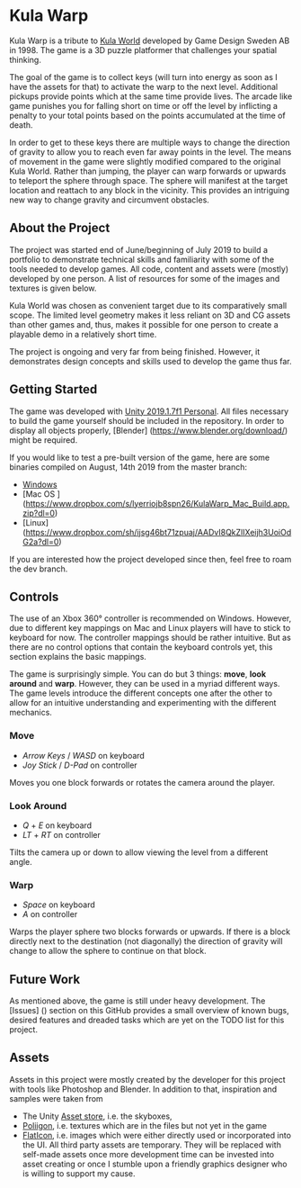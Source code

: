 # Kula Warp
Kula Warp is a tribute to [Kula World](https://en.wikipedia.org/wiki/Kula_World) developed by Game Design Sweden AB in 1998. The game is a 3D puzzle platformer that challenges your spatial thinking. 

The goal of the game is to collect keys (will turn into energy as soon as I have the assets for that) to activate the warp to the next level. Additional pickups provide points which at the same time provide lives. The arcade like game punishes you for falling short on time or off the level by inflicting a penalty to your total points based on the points accumulated at the time of death.

In order to get to these keys there are multiple ways to change the direction of gravity to allow you to reach even far away points in the level. The means of movement in the game were slightly modified compared to the original Kula World. Rather than jumping, the player can warp forwards or upwards to teleport the sphere through space. The sphere will manifest at the target location and reattach to any block in the vicinity. This provides an intriguing new way to change gravity and circumvent obstacles. 
## About the Project 
The project was started end of June/beginning of July 2019 to build a portfolio to demonstrate technical skills and familiarity with some of the tools needed to develop games. All code, content and assets were (mostly) developed by one person. A list of resources for some of the images and textures is given below. 

Kula World was chosen as convenient target due to its comparatively small scope. The limited level geometry makes it less reliant on 3D and CG assets than other games and, thus, makes it possible for one person to create a playable demo in a relatively short time. 

The project is ongoing and very far from being finished. However, it demonstrates design concepts and skills used to develop the game thus far. 
## Getting Started
The game was developed with [Unity 2019.1.7f1 Personal](https://unity3d.com/de/get-unity/download/archive). All files necessary to build the game yourself should be included in the repository. In order to display all objects properly, [Blender] (https://www.blender.org/download/) might be required.	

If you would like to test a pre-built version of the game, here are some binaries compiled on August, 14th 2019 from the master branch:
* [Windows](https://www.dropbox.com/s/elskrk1usktkcg8/KulaWarp_WindowsBuild.rar?dl=0)
* [Mac OS ] (https://www.dropbox.com/s/lyerriojb8spn26/KulaWarp_Mac_Build.app.zip?dl=0)
* [Linux] (https://www.dropbox.com/sh/ijsg46bt71zpuaj/AADvI8QkZlIXeijh3UoiOdG2a?dl=0)

If you are interested how the project developed since then, feel free to roam the dev branch. 
## Controls 
The use of an Xbox 360° controller is recommended on Windows. However, due to different key mappings on Mac and Linux players will have to stick to keyboard for now. The controller mappings should be rather intuitive. But as there are no control options that contain the keyboard controls yet, this section explains the basic mappings. 

The game is surprisingly simple. You can do but 3 things: **move**, **look around** and **warp**. However, they can be used in a myriad different ways. The game levels introduce the different concepts one after the other to allow for an intuitive understanding and experimenting with the different mechanics. 
### Move
* *Arrow Keys* / *WASD* on keyboard
* *Joy Stick* / *D-Pad* on controller

Moves you one block forwards or rotates the camera around the player.
### Look Around
* *Q* + *E* on keyboard 
* *LT* + *RT* on controller 

Tilts the camera up or down to allow viewing the level from a different angle.
### Warp
* *Space* on keyboard
* *A* on controller

Warps the player sphere two blocks forwards or upwards. If there is a block directly next to the destination (not diagonally) the direction of gravity will change to allow the sphere to continue on that block. 
## Future Work
 As mentioned above, the game is still under heavy development. The [Issues] () section on this GitHub provides a small overview of known bugs, desired features and dreaded tasks which are yet on the TODO list for this project.
##  Assets
Assets in this project were mostly created by the developer for this project with tools like Photoshop and Blender. In addition to that, inspiration and samples were taken from 
* The Unity [Asset store](https://assetstore.unity.com/), i.e. the skyboxes,
* [Poliigon]( https://www.poliigon.com/), i.e. textures which are in the files but not yet in the game
* [FlatIcon](https://www.flaticon.com/), i.e. images which were either directly used or incorporated into the UI. 
All third party assets are temporary. They will be replaced with self-made assets once more development time can be invested into asset creating or once I stumble upon a friendly graphics designer who is willing to support my cause. 